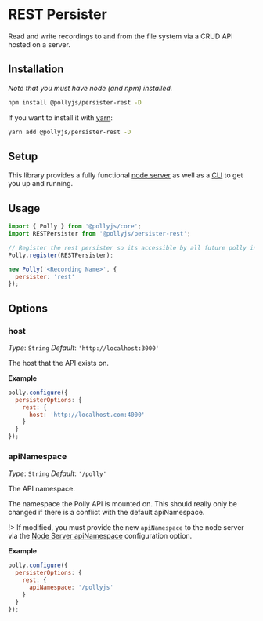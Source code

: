 # REST Persister

Read and write recordings to and from the file system via a CRUD API hosted
on a server.

## Installation

_Note that you must have node (and npm) installed._

```bash
npm install @pollyjs/persister-rest -D
```

If you want to install it with [yarn](https://yarnpkg.com):

```bash
yarn add @pollyjs/persister-rest -D
```

## Setup

This library provides a fully functional [node server](node-server/overview)
as well as a [CLI](cli/overview) to get you up and running.

## Usage

```js
import { Polly } from '@pollyjs/core';
import RESTPersister from '@pollyjs/persister-rest';

// Register the rest persister so its accessible by all future polly instances
Polly.register(RESTPersister);

new Polly('<Recording Name>', {
  persister: 'rest'
});
```

## Options

### host

_Type_: `String`
_Default_: `'http://localhost:3000'`

The host that the API exists on.

__Example__

```js
polly.configure({
  persisterOptions: {
    rest: {
      host: 'http://localhost.com:4000'
    }
  }
});
```

### apiNamespace

_Type_: `String`
_Default_: `'/polly'`

The API namespace.

The namespace the Polly API is mounted on. This should really only be changed
if there is a conflict with the default apiNamespace.

!> If modified, you must provide the new `apiNamespace` to the node server
via the [Node Server apiNamespace](node-server/overview#apinamespace) configuration
option.

__Example__

```js
polly.configure({
  persisterOptions: {
    rest: {
      apiNamespace: '/pollyjs'
    }
  }
});
```
